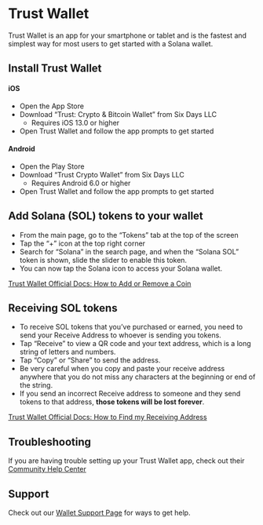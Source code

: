# Trust Wallet
Trust Wallet is an app for your smartphone or tablet and is the fastest and
simplest way for most users to get started with a Solana wallet.

## Install Trust Wallet

#### iOS

 - Open the App Store
 - Download “Trust: Crypto & Bitcoin Wallet” from Six Days LLC
   - Requires iOS 13.0 or higher
 - Open Trust Wallet and follow the app prompts to get started

#### Android

 - Open the Play Store
 - Download “Trust Crypto Wallet” from Six Days LLC
   - Requires Android 6.0 or higher
 - Open Trust Wallet and follow the app prompts to get started

## Add Solana (SOL) tokens to your wallet
 - From the main page, go to the “Tokens” tab at the top of the screen
 - Tap the “+” icon at the top right corner
 - Search for “Solana” in the search page, and when the “Solana SOL” token is
shown, slide the slider to enable this token.
 - You can now tap the Solana icon to access your Solana wallet.

[Trust Wallet Official Docs: How to Add or Remove a Coin](https://community.trustwallet.com/t/how-to-add-or-remove-a-coin/896)

## Receiving SOL tokens
 - To receive SOL tokens that you’ve purchased or earned, you need to send your
Receive Address to whoever is sending you tokens.
 - Tap “Receive” to view a QR code and your text address, which is a long string
 of letters and numbers.
 - Tap “Copy” or “Share” to send the address.
 - Be very careful when you copy and paste your receive address anywhere that
you do not miss any characters at the beginning or end of the string.
 - If you send an incorrect Receive address to someone and they send tokens
to that address, **those tokens will be lost forever**.

[Trust Wallet Official Docs: How to Find my Receiving Address](https://community.trustwallet.com/t/how-to-find-my-receiving-address/2006)

## Troubleshooting
If you are having trouble setting up your Trust Wallet app, check out their
 [Community Help Center](https://community.trustwallet.com/c/helpcenter)

## Support

Check out our [Wallet Support Page](../wallet/support.md) for ways to get help.
